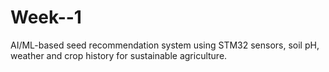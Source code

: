 # Week--1
AI/ML-based seed recommendation system using STM32 sensors, soil pH, weather and crop history for sustainable agriculture.
